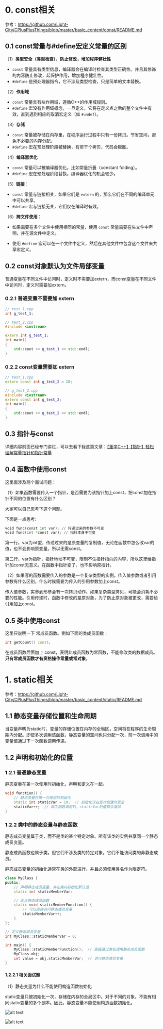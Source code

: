 


# 0. const相关

参考：https://github.com/Light-City/CPlusPlusThings/blob/master/basic_content/const/README.md

## 0.1 const常量与#define宏定义常量的区别

（1）**类型安全（类型检查），防止修改，增加程序健壮性**

   - `const` 常量具有类型信息，编译器会在编译时检查其类型正确性。并且其修饰的内容防止修改，起保护作用，增加程序健壮性。
   - `#define` 是预处理器指令，它不涉及类型检查，只是简单的文本替换。

（2）**作用域**

   - `const` 常量具有块作用域，遵循C++的作用域规则。
   - `#define` 宏没有作用域概念，一旦定义，它将在定义点之后的整个文件中有效，直到遇到相应的取消宏定义（如 `#undef`）。

（3）**存储**

   - `const` 常量被存储在内存里，在程序运行过程中只有一份拷贝。节省空间，避免不必要的内存分配。
   - `#define` 宏在预处理阶段被替换，有若干个拷贝，代码会膨胀。

（4）**编译器优化**

   - `const` 常量可以被编译器优化，比如常量折叠（constant folding）。
   - `#define` 宏在预处理阶段替换，编译器优化的机会较少。

（5）**链接**：
   - `const` 常量与链接相关，如果它们是 `extern` 的，那么它们在不同的编译单元中可以共享。
   - `#define` 宏与链接无关，它们仅在编译时有效。

（6）**跨文件使用**：

   - 如果需要在多个文件中使用相同的常量，使用 `const` 常量需要在头文件中声明，并在源文件中定义。
    
   - 使用 `#define` 宏可以在一个文件中定义，然后在其他文件中包含这个文件来共享宏定义。

## 0.2 const对象默认为文件局部变量

普通变量在不同文件中访问时，定义时不需要加extern，而const变量在不同文件中访问时，定义时需要加extern。

### 0.2.1 普通变量不需要加 extern

```c++
// test_1.cpp
int g_test_1;

// test_2.cpp
#include <iostream>

extern int g_test_1;
int main()
{
    std::cout << g_test_1 << std::endl;
}
```

### 0.2.2 const变量需要加 extern

```c++
// test_1.cpp
extern const int g_test_2 = 20;

// g_test_2.cpp
#include <iostream>
extern const int g_test_2;
int main()
{
    std::cout << g_test_2 << std::endl;
}
```

## 0.3 指针与const

详细内容前面已经专门讲过，可以去看下我这篇文章：[【重学C++】【指针】轻松理解常量指针和指针常量](https://blog.csdn.net/Attitude93/article/details/137592758)


## 0.4 函数中使用const

这里面涉及两个面试问题：

（1）如果函数需要传入一个指针，是否需要为该指针加上const，把const加在指针不同的位置有什么区别？

大家可以自己思考下这个问题。

下面是一点思考:


```python
void func(const int var); // 传递过来的参数不可变
void func(int *const var); // 指针本身不可变
```

第一行，var为int型，传递过来的是原变量的复制值，无论在函数中怎么改var的值，也不会影响原变量。所以无需const。

第二行，var为指针，指针地址不可变，限制不住指针指向的内容，所以这里给指针加const无意义。在函数中指针变了，也不影响原指针。


（2）如果写的函数需要传入的参数是一个复杂类型的实例，传入值参数或者引用参数有什么区别，什么时候需要为传入的引用参数加上const。

传入值参数，实参到形参会有一次拷贝动作，如果复杂类型拷贝，可能会消耗不必要的性能。引用传递时，函数中修改的是原对象，为了防止原对象被更改，需要给引用加上const。


## 0.5 类中使用const

这里只说明一下 常成员函数。例如下面的类成员函数：

```c++
int getCount() const;
```

在成员函数后面加上 const，表明此成员函数为常函数，不能修改类的数据成员。**只有常成员函数才有资格操作常量或常对象**。

# 1. static相关

参考：https://github.com/Light-City/CPlusPlusThings/blob/master/basic_content/static/README.md

## 1.1 静态变量存储位置和生命周期

当变量声明为static时，变量的存储位置在内存的全局区，空间将在程序的生命周期内分配。即使多次调用该函数，静态变量的空间也只分配一次，前一次调用中的变量值通过下一次函数调用传递。


## 1.2 声明和初始化的位置

### 1.2.1 普通静态变量

静态变量在第一次使用时初始化，声明和定义在一起。

```c++
void function() {
    // 静态变量在第一次使用时初始化
    static int staticVar = 10;  // 初始化仅在首次创建时发生
    staticVar++;  // 每次函数调用时，staticVar的值都会增加
}
```

### 1.2.2 类中的静态变量与静态函数

静态成员变量属于类，而不是类的某个特定对象。所有该类的实例共享同一个静态成员变量。

静态成员函数也属于类，但它们不涉及类的特定对象。它们不能访问类的非静态成员。

静态成员变量的初始化通常在类的外部进行，并且必须使用类名作为限定符。

```c++
class MyClass {
public:
    // 声明静态成员变量，并在类内初始化默认值
    static int staticMemberVar;

    // 定义静态成员函数
    static void staticMemberFunction() {
        // 可以直接访问静态成员变量
        staticMemberVar++;
    }
};

// 定义静态成员变量
int MyClass::staticMemberVar = 0;

int main() {
    MyClass::staticMemberFunction();  // 直接通过类名调用静态成员函数
    MyClass obj;
    int value = obj.staticMemberVar;  // 访问静态成员变量
}
```

#### 1.2.2.1 相关面试题

（1）静态变量为什么不能使用构造函数初始化

static变量只被初始化一次，存储在内存的全局区中。对于不同的对象，不能有相同static变量的多个副本。因此，静态变量不能使用构造函数初始化。

![alt text](image-6.png)


![alt text](image-5.png)


